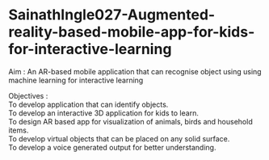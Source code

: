 # SainathIngle027-Augmented-reality-based-mobile-app-for-kids-for-interactive-learning

Aim : An AR-based mobile application that can recognise object using using machine learning for interactive learning

Objectives :<br>
To develop application that can identify objects.<br>
To develop an interactive  3D application for kids to learn.<br>
To design AR based app for visualization of animals, birds and household items.<br>
To develop virtual objects that can be placed on any solid surface.<br>
To develop a voice generated output for better understanding.<br>




